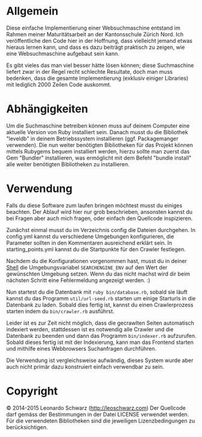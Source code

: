 # Allgemein
Diese einfache Implementierung einer Websuchmaschine entstand im Rahmen meiner
Maturitätsarbeit an der Kantonsschule Zürich Nord. Ich veröffentliche den Code
hier in der Hoffnung, dass vielleicht jemand etwas hieraus lernen kann, und dass
es dazu beiträgt praktisch zu zeigen, wie eine Websuchmaschine aufgebaut sein kann.

Es gibt vieles das man viel besser hätte lösen können; diese Suchmaschine liefert
zwar in der Regel recht schlechte Resultate, doch man muss bedenken, dass die
gesamte Implementierung (exklusiv einiger Libraries) mit lediglich 2000 Zeilen
Code auskommt.

# Abhängigkeiten
Um die Suchmaschine betreiben können muss auf deinem Computer eine aktuelle Version
von Ruby installiert sein. Danach musst du die Bibliothek "leveldb" in deinem
Betriebssystem installieren (ggf. Packagemanger verwenden).
Die nun weiter benötigten Bibliotheken für das Projekt können mittels Rubygems bequem
installiert werden, hierzu sollte man zuerst das Gem "Bundler" installieren, was
ermöglicht mit dem Befehl "bundle install" alle weiter benötigten Bibliotheken zu
installieren.

# Verwendung
Falls du diese Software zum laufen bringen möchtest musst du einiges beachten.
Der Ablauf wird hier nur grob beschrieben, ansonsten kannst du bei Fragen aber
auch mich fragen, oder einfach den Quellcode inspizieren.

Zunächst einmal musst du im Verzeichnis config die Dateien durchgehen.
In config.yml kannst du verschiedene Umgebungen konfigurieren, die Parameter sollten
in den Kommentaren ausreichend erklärt sein.
In starting_points.yml kannst du die Startpunkte für den Crawler festlegen.

Nachdem du die Konfigurationen vorgenommen hast, musst du in deiner [Shell](https://de.wikipedia.org/wiki/Unix-Shell)
die Umgebungsvariabel `SEARCHENGINE_ENV` auf den Wert der gewünschten Umgebung setzen.
Wenn du das nicht machst wird dir beim nächsten Schritt eine Fehlermeldung angezeigt werden. :)

Nun startest du die Datenbank mit `ruby bin/database.rb`, sobald sie läuft kannst
du das Programm `util/url-seed.rb` starten um einige Starturls in die Datenbank zu laden.
Sobald dies fertig ist, kannst du einen Crawlerprozess starten indem du `bin/crawler.rb`
ausführst.

Leider ist es zur Zeit nicht möglich, dass die gecrawlten Seiten automatisch indexiert werden,
stattdessen ist es notwendig alle Crawler und die Datenbank zu beenden und dann das
Programm `bin/indexer.rb` aufzurufen. Sobald dieses fertig ist mit der Indexierung,
kann man das Frontend starten und mithilfe eines Webbrowsers Suchanfragen durchführen.

Die Verwendung ist vergleichsweise aufwändig, dieses System wurde aber auch nicht
primär dazu konstruiert einfach verwendbar zu sein.

# Copyright
© 2014-2015 Leonardo Schwarz (http://leoschwarz.com)
Der Quellcode darf gemäss der Bestimmungen in der Datei LICENSE verwendet werden.
Für die verwendeten Bibliotheken sind die jeweiligen Lizenzbedingungen zu berücksichtigen.
